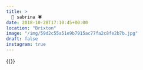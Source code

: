 ```yaml
---
title: >
  🐗 sabrina 🕷
date: 2018-10-28T17:10:45+00:00
location: "Brixton"
image: "/img/59d2c55a51e9b7915ac77fa2c8fe2b7b.jpg"
draft: false
instagram: true
---
```


{{<photo src="/img/59d2c55a51e9b7915ac77fa2c8fe2b7b.jpg">}}
